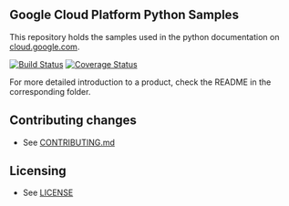 ## Google Cloud Platform Python Samples

This repository holds the samples used in the python documentation on [cloud.google.com](https://cloud.google.com).

[![Build Status](https://travis-ci.org/GoogleCloudPlatform/python-docs-samples.svg)](https://travis-ci.org/GoogleCloudPlatform/python-docs-samples)
[![Coverage Status](https://coveralls.io/repos/GoogleCloudPlatform/python-docs-samples/badge.svg)](https://coveralls.io/r/GoogleCloudPlatform/python-docs-samples)

For more detailed introduction to a product, check the README in the
corresponding folder.

## Contributing changes

* See [CONTRIBUTING.md](CONTRIBUTING.md)

## Licensing

* See [LICENSE](LICENSE)
